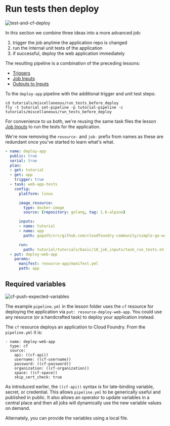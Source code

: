 # Run tests then deploy

![test-and-cf-deploy](/images/test-and-cf-deploy.png)

In this section we combine three ideas into a more advanced job:

1. trigger the job anytime the application repo is changed
1. run the internal unit tests of the application
1. if successful, deploy the web application immediately

The resulting pipeline is a combination of the preceding lessons:

* [Triggers](/basics/08_triggers/)
* [Job Inputs](/basics/10_job_inputs/)
* [Outputs to Inputs](/basics/11_task_outputs_to_inputs/)


To the `deploy-app` pipeline with the additional trigger and unit test steps:

```
cd tutorials/miscellaneous/run_tests_before_deploy
fly -t tutorial set-pipeline -p tutorial-pipeline -c tutorials/miscellaneous/run_tests_before_deploy
```

For convenience to us both, we're reusing the same task files the lesson [Job Inputs](/basics/10_job_inputs/) to run the tests for the application.

We're now removing the `resource-` and `job-` prefix from names as these are redundant once you've started to learn what's what.

```yaml
- name: deploy-app
  public: true
  serial: true
  plan:
  - get: tutorial
  - get: app
    trigger: true
  - task: web-app-tests
    config:
      platform: linux

      image_resource:
        type: docker-image
        source: {repository: golang, tag: 1.6-alpine}

      inputs:
      - name: tutorial
      - name: app
        path: gopath/src/github.com/cloudfoundry-community/simple-go-web-app

      run:
        path: tutorial/tutorials/basic/10_job_inputs/task_run_tests.sh
  - put: deploy-web-app
    params:
      manifest: resource-app/manifest.yml
      path: app
```

## Required variables

![cf-push-expected-variables](/images/cf-push-expected-variables.png)

The example `pipeline.yml` in the lesson folder uses the `cf` resource for deploying the application via `put: resource-deploy-web-app`. You could use any resource (or a handcrafted task) to deploy your application instead.

The `cf` resource deploys an application to Cloud Foundry. From the `pipeline.yml` it is:

```
- name: deploy-web-app
  type: cf
  source:
    api: ((cf-api))
    username: ((cf-username))
    password: ((cf-password))
    organization: ((cf-organization))
    space: ((cf-space))
    skip_cert_check: true
```

As introduced earlier, the `((cf-api))` syntax is for late-binding variable, secret, or credential. This allows `pipeline.yml` to be generically useful and published in public. It also allows an operator to update variables in a central place and then all jobs will dynamically use the new variable values on demand.

Alternately, you can provide the variables using a local file.
